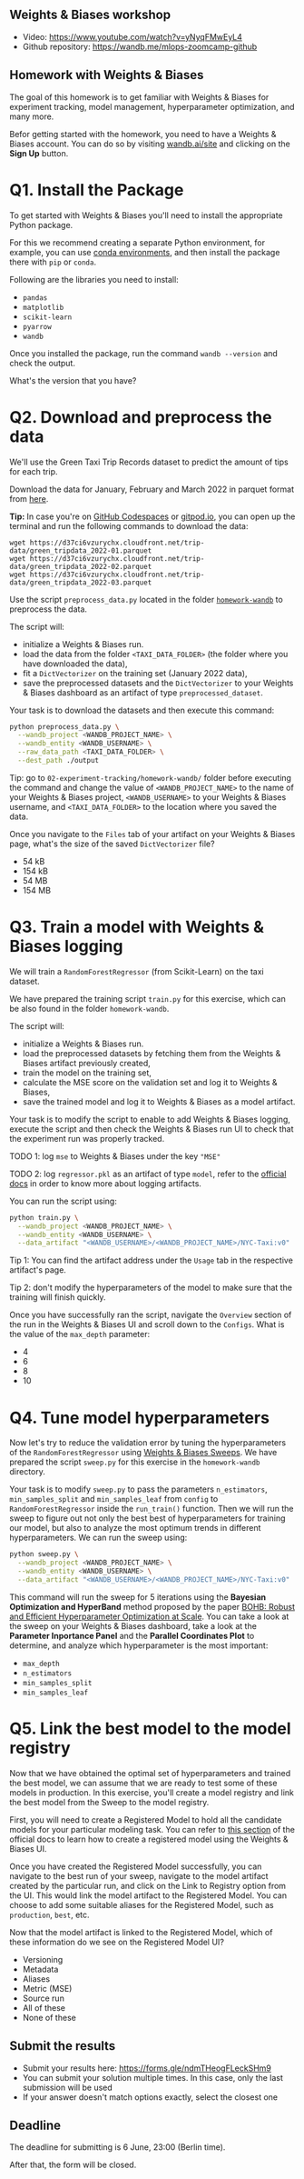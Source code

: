 ## Weights & Biases workshop

* Video: <https://www.youtube.com/watch?v=yNyqFMwEyL4>
* Github repository: <https://wandb.me/mlops-zoomcamp-github>

## Homework with Weights & Biases

The goal of this homework is to get familiar with Weights & Biases for experiment tracking, model management, hyperparameter optimization, and many more.

Befor getting started with the homework, you need to have a Weights & Biases account. You can do so by visiting [wandb.ai/site](https://wandb.ai/site) and clicking on the **Sign Up** button.

# Q1. Install the Package

To get started with Weights & Biases you'll need to install the appropriate Python package.

For this we recommend creating a separate Python environment, for example, you can use [conda environments](https://docs.conda.io/projects/conda/en/latest/user-guide/getting-started.html#managing-envs),
and then install the package there with `pip` or `conda`.

Following are the libraries you need to install:

* `pandas`
* `matplotlib`
* `scikit-learn`
* `pyarrow`
* `wandb`

Once you installed the package, run the command `wandb --version` and check the output.

What's the version that you have?

# Q2. Download and preprocess the data

We'll use the Green Taxi Trip Records dataset to predict the amount of tips for each trip.

Download the data for January, February and March 2022 in parquet format from [here](https://www1.nyc.gov/site/tlc/about/tlc-trip-record-data.page).

**Tip:** In case you're on [GitHub Codespaces](https://github.com/features/codespaces) or [gitpod.io](https://gitpod.io), you can open up the terminal and run the following commands to download the data:

```shell
wget https://d37ci6vzurychx.cloudfront.net/trip-data/green_tripdata_2022-01.parquet
wget https://d37ci6vzurychx.cloudfront.net/trip-data/green_tripdata_2022-02.parquet
wget https://d37ci6vzurychx.cloudfront.net/trip-data/green_tripdata_2022-03.parquet
```

Use the script `preprocess_data.py` located in the folder [`homework-wandb`](homework-wandb) to preprocess the data.

The script will:

* initialize a Weights & Biases run.
* load the data from the folder `<TAXI_DATA_FOLDER>` (the folder where you have downloaded the data),
* fit a `DictVectorizer` on the training set (January 2022 data),
* save the preprocessed datasets and the `DictVectorizer` to your Weights & Biases dashboard as an artifact of type `preprocessed_dataset`.

Your task is to download the datasets and then execute this command:

```bash
python preprocess_data.py \
  --wandb_project <WANDB_PROJECT_NAME> \
  --wandb_entity <WANDB_USERNAME> \
  --raw_data_path <TAXI_DATA_FOLDER> \
  --dest_path ./output
```

Tip: go to `02-experiment-tracking/homework-wandb/` folder before executing the command and change the value of `<WANDB_PROJECT_NAME>` to the name of your Weights & Biases project, `<WANDB_USERNAME>` to your Weights & Biases username, and `<TAXI_DATA_FOLDER>` to the location where you saved the data.

Once you navigate to the `Files` tab of your artifact on your Weights & Biases page, what's the size of the saved `DictVectorizer` file?

* 54 kB
* 154 kB
* 54 MB
* 154 MB

# Q3. Train a model with Weights & Biases logging

We will train a `RandomForestRegressor` (from Scikit-Learn) on the taxi dataset.

We have prepared the training script `train.py` for this exercise, which can be also found in the folder `homework-wandb`.

The script will:

* initialize a Weights & Biases run.
* load the preprocessed datasets by fetching them from the Weights & Biases artifact previously created,
* train the model on the training set,
* calculate the MSE score on the validation set and log it to Weights & Biases,
* save the trained model and log it to Weights & Biases as a model artifact.

Your task is to modify the script to enable to add Weights & Biases logging, execute the script and then check the Weights & Biases run UI to check that the experiment run was properly tracked.

TODO 1: log `mse` to Weights & Biases under the key `"MSE"`

TODO 2: log `regressor.pkl` as an artifact of type `model`, refer to the [official docs](https://docs.wandb.ai/guides/artifacts) in order to know more about logging artifacts.

You can run the script using:

```bash
python train.py \
  --wandb_project <WANDB_PROJECT_NAME> \
  --wandb_entity <WANDB_USERNAME> \
  --data_artifact "<WANDB_USERNAME>/<WANDB_PROJECT_NAME>/NYC-Taxi:v0"
```

Tip 1: You can find the artifact address under the `Usage` tab in the respective artifact's page.

Tip 2: don't modify the hyperparameters of the model to make sure that the training will finish quickly.

Once you have successfully ran the script, navigate the `Overview` section of the run in the Weights & Biases UI and scroll down to the `Configs`. What is the value of the `max_depth` parameter:

* 4
* 6
* 8
* 10

# Q4. Tune model hyperparameters

Now let's try to reduce the validation error by tuning the hyperparameters of the `RandomForestRegressor` using [Weights & Biases Sweeps](https://docs.wandb.ai/guides/sweeps). We have prepared the script `sweep.py` for this exercise in the `homework-wandb` directory.

Your task is to modify `sweep.py` to pass the parameters `n_estimators`, `min_samples_split` and `min_samples_leaf` from `config` to `RandomForestRegressor` inside the `run_train()` function. Then we will run the sweep to figure out not only the best best of hyperparameters for training our model, but also to analyze the most optimum trends in different hyperparameters. We can run the sweep using:

```bash
python sweep.py \
  --wandb_project <WANDB_PROJECT_NAME> \
  --wandb_entity <WANDB_USERNAME> \
  --data_artifact "<WANDB_USERNAME>/<WANDB_PROJECT_NAME>/NYC-Taxi:v0"
```

This command will run the sweep for 5 iterations using the **Bayesian Optimization and HyperBand** method proposed by the paper [BOHB: Robust and Efficient Hyperparameter Optimization at Scale](https://arxiv.org/abs/1807.01774). You can take a look at the sweep on your Weights & Biases dashboard, take a look at the **Parameter Inportance Panel** and the **Parallel Coordinates Plot** to determine, and analyze which hyperparameter is the most important:

* `max_depth`
* `n_estimators`
* `min_samples_split`
* `min_samples_leaf`

# Q5. Link the best model to the model registry

Now that we have obtained the optimal set of hyperparameters and trained the best model, we can assume that we are ready to test some of these models in production. In this exercise, you'll create a model registry and link the best model from the Sweep to the model registry.

First, you will need to create a Registered Model to hold all the candidate models for your particular modeling task. You can refer to [this section](https://docs.wandb.ai/guides/models/walkthrough#1-create-a-new-registered-model) of the official docs to learn how to create a registered model using the Weights & Biases UI.

Once you have created the Registered Model successfully, you can navigate to the best run of your sweep, navigate to the model artifact created by the particular run, and click on the Link to Registry option from the UI. This would link the model artifact to the Registered Model. You can choose to add some suitable aliases for the Registered Model, such as `production`, `best`, etc.

Now that the model artifact is linked to the Registered Model, which of these information do we see on the Registered Model UI?

* Versioning
* Metadata
* Aliases
* Metric (MSE)
* Source run
* All of these
* None of these

## Submit the results

* Submit your results here: <https://forms.gle/ndmTHeogFLeckSHm9>
* You can submit your solution multiple times. In this case, only the last submission will be used
* If your answer doesn't match options exactly, select the closest one

## Deadline

The deadline for submitting is 6 June, 23:00 (Berlin time).

After that, the form will be closed.
